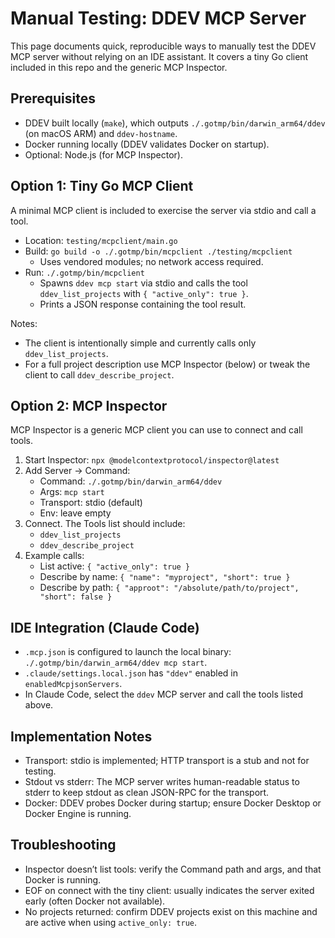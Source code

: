 # Manual Testing: DDEV MCP Server

This page documents quick, reproducible ways to manually test the DDEV MCP server without relying on an IDE assistant. It covers a tiny Go client included in this repo and the generic MCP Inspector.

## Prerequisites

- DDEV built locally (`make`), which outputs `./.gotmp/bin/darwin_arm64/ddev` (on macOS ARM) and `ddev-hostname`.
- Docker running locally (DDEV validates Docker on startup).
- Optional: Node.js (for MCP Inspector).

## Option 1: Tiny Go MCP Client

A minimal MCP client is included to exercise the server via stdio and call a tool.

- Location: `testing/mcpclient/main.go`
- Build: `go build -o ./.gotmp/bin/mcpclient ./testing/mcpclient`
    - Uses vendored modules; no network access required.
- Run: `./.gotmp/bin/mcpclient`
    - Spawns `ddev mcp start` via stdio and calls the tool `ddev_list_projects` with `{ "active_only": true }`.
    - Prints a JSON response containing the tool result.

Notes:

- The client is intentionally simple and currently calls only `ddev_list_projects`.
- For a full project description use MCP Inspector (below) or tweak the client to call `ddev_describe_project`.

## Option 2: MCP Inspector

MCP Inspector is a generic MCP client you can use to connect and call tools.

1. Start Inspector: `npx @modelcontextprotocol/inspector@latest`
2. Add Server → Command:
    - Command: `./.gotmp/bin/darwin_arm64/ddev`
    - Args: `mcp start`
    - Transport: stdio (default)
    - Env: leave empty
3. Connect. The Tools list should include:
    - `ddev_list_projects`
    - `ddev_describe_project`
4. Example calls:
    - List active: `{ "active_only": true }`
    - Describe by name: `{ "name": "myproject", "short": true }`
    - Describe by path: `{ "approot": "/absolute/path/to/project", "short": false }`

## IDE Integration (Claude Code)

- `.mcp.json` is configured to launch the local binary: `./.gotmp/bin/darwin_arm64/ddev mcp start`.
- `.claude/settings.local.json` has `"ddev"` enabled in `enabledMcpjsonServers`.
- In Claude Code, select the `ddev` MCP server and call the tools listed above.

## Implementation Notes

- Transport: stdio is implemented; HTTP transport is a stub and not for testing.
- Stdout vs stderr: The MCP server writes human-readable status to stderr to keep stdout as clean JSON-RPC for the transport.
- Docker: DDEV probes Docker during startup; ensure Docker Desktop or Docker Engine is running.

## Troubleshooting

- Inspector doesn’t list tools: verify the Command path and args, and that Docker is running.
- EOF on connect with the tiny client: usually indicates the server exited early (often Docker not available).
- No projects returned: confirm DDEV projects exist on this machine and are active when using `active_only: true`.
